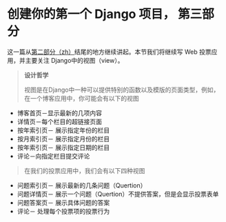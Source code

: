# 创建你的第一个 Django 项目， 第三部分

这一篇从[第二部分（zh）](part2.md)结尾的地方继续讲起。本节我们将继续写 Web 投票应用，并主要关注 Django中的视图（view）。

> **设计哲学**
>
> 视图是在Django中一种可以提供特别的函数以及模版的页面类型，例如，在一个博客应用中，你可能会有以下的视图
* 博客首页－显示最新的几项内容
* 详情页－每个栏目的超链接页面
* 按年索引页－ 展示指定年份的栏目
* 按月索引页－ 展示指定月份的栏目
* 按年索引页－ 展示指定日期的栏目
* 评论－向指定栏目提交评论

> 在我们的投票应用中，我们会有以下四种视图
* 问题索引页－ 展示最新的几条问题（Quertion）
* 问题详情页－ 展示一个问题（Quertion）不提供答案，但是会显示投票表单
* 问题答案页－ 展示具体问题的答案
* 评论－ 处理每个投票项的投票行为

